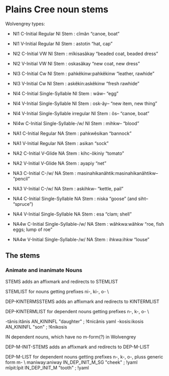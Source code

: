 # Plains Cree noun stems                           

Wolvengrey types:

* NI1  C-Initial Regular NI Stem : cîmân “canoe, boat”
* NI1  V-Initial Regular NI Stem : astotin “hat, cap”
* NI2  C-Initial VW NI Stem : mîkisasâkay “beaded coat, beaded dress”
* NI2  V-Initial VW NI Stem : oskasâkay “new coat, new dress”
* NI3  C-Initial Cw NI Stem : pahkêkinw:pahkêkinw “leather, rawhide”
* NI3  V-Initial Cw NI Stem : askêkin:askêkinw “fresh rawhide”
* NI4  C-Initial Single-Syllable NI Stem : wâw– “egg”
* NI4  V-Initial Single-Syllable NI Stem : osk-ây– “new item, new thing”
* NI4  V-Initial Single-Syllable irregular NI Stem : ôs– “canoe, boat”
* NI4w C-Initial Single-Syllable-/w/ NI Stem : mihkw– “blood”

* NA1  C-Initial Regular NA Stem : pahkwêsikan “bannock”
* NA1  V-Initial Regular NA Stem : asikan “sock”
* NA2  C-Initial V-Glide NA Stem : kihc-ôkiniy “tomato”
* NA2  V-Initial V-Glide NA Stem : ayapiy “net”
* NA3  C-Initial C-/w/ NA Stem : masinahikanâhtik:masinahikanâhtikw– “pencil”
* NA3  V-Initial C-/w/ NA Stem : askihkw– “kettle, pail”
* NA4  C-Initial Single-Syllable NA Stem : niska “goose” (and siht– “spruce”)
* NA4  V-Initial Single-Syllable NA Stem : esa “clam; shell”
* NA4w C-Initial Single-Syllable-/w/ NA Stem : wâhkwa:wâhkw “roe, fish eggs; lump of roe”
* NA4w V-Initial Single-Syllable-/w/ NA Stem : ihkwa:ihkw “louse”

## The stems

### Animate and inanimate Nouns

STEMS adds an affixmark and redirects to STEMLIST

STEMLIST for nouns getting prefixes ni-, ki-, o- \\

DEP-KINTERMSSTEMS adds an affixmark and redirects to KINTERMLIST

DEP-KINTERMLIST for dependent nouns getting prefixes n-, k-, o- \\

 -tânis:itânis AN_KININFL "daughter" ; !¢nicânis yaml 
 -kosis:ikosis AN_KININFL "son" ; !¢nikosis 	

IN dependent nouns, which have no m-form(?) in Wolvengrey

DEP-M-INIT-STEMS adds an affixmark and redirects to DEP-M-LIST 

DEP-M-LIST for dependent nouns getting prefixes n-, k-, o-, pluss generic form m- \\
 maniway:aniway IN_DEP_INIT_M_SG "cheek" ; !yaml 	
 mîpit:îpit IN_DEP_INIT_M "tooth" ; !yaml  	
